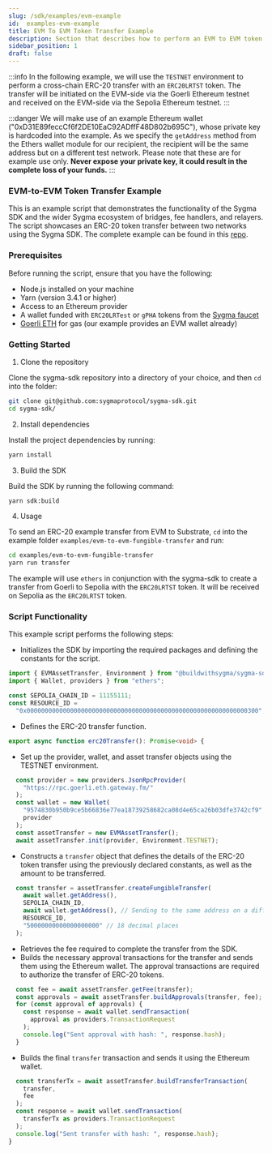 ```yaml
---
slug: /sdk/examples/evm-example
id:  examples-evm-example
title: EVM To EVM Token Transfer Example
description: Section that describes how to perform an EVM to EVM token transfer.
sidebar_position: 1
draft: false
---
```


:::info 
In the following example, we will use the `TESTNET` environment to perform a cross-chain ERC-20 transfer with an `ERC20LRTST` token. The transfer will be initiated on the EVM-side via the Goerli Ethereum testnet and received on the EVM-side via the Sepolia Ethereum testnet.
:::

:::danger
 We will make use of an example Ethereum wallet ("0xD31E89feccCf6f2DE10EaC92ADffF48D802b695C"), whose private key is hardcoded into the example. As we specify the `getAddress` method from the Ethers wallet module for our recipient, the recipient will be the same address but on a different test network. Please note that these are for example use only. **Never expose your private key, it could result in the complete loss of your funds.**
:::

### EVM-to-EVM Token Transfer Example

This is an example script that demonstrates the functionality of the Sygma SDK and the wider Sygma ecosystem of bridges, fee handlers, and relayers. The script showcases an ERC-20 token transfer between two networks using the Sygma SDK. The complete example can be found in this [repo](
https://github.com/sygmaprotocol/sygma-sdk/tree/main/examples/evm-to-evm-fungible-transfer).

### Prerequisites

Before running the script, ensure that you have the following:

- Node.js installed on your machine
- Yarn (version 3.4.1 or higher)
- Access to an Ethereum provider
- A wallet funded with `ERC20LRTest` or `gPHA` tokens from the [Sygma faucet](https://faucet-ui-stage.buildwithsygma.com/)
- [Goerli ETH](https://goerlifaucet.com/) for gas (our example provides an EVM wallet already)

### Getting Started

1. Clone the repository 

Clone the sygma-sdk repository into a directory of your choice, and then `cd` into the folder:

```bash
git clone git@github.com:sygmaprotocol/sygma-sdk.git
cd sygma-sdk/
```

2. Install dependencies
   
Install the project dependencies by running:

```bash
yarn install
```

3. Build the SDK

Build the SDK by running the following command:

```bash
yarn sdk:build
```

4. Usage
   
To send an ERC-20 example transfer from EVM to Substrate, `cd` into the example folder `examples/evm-to-evm-fungible-transfer` and run:

```bash
cd examples/evm-to-evm-fungible-transfer
yarn run transfer
```

The example will use `ethers` in conjunction with the sygma-sdk to create a transfer from Goerli to Sepolia with the `ERC20LRTST` token. It will be received on Sepolia as the `ERC20LRTST` token.

<!--Replace the placeholder values in the script with your own Ethereum wallet private key and provider URL.-->

### Script Functionality

This example script performs the following steps:

- Initializes the SDK by importing the required packages and defining the constants for the script.

```ts
import { EVMAssetTransfer, Environment } from "@buildwithsygma/sygma-sdk-core";
import { Wallet, providers } from "ethers";

const SEPOLIA_CHAIN_ID = 11155111;
const RESOURCE_ID =
  "0x0000000000000000000000000000000000000000000000000000000000000300";
```

- Defines the ERC-20 transfer function.

```ts
export async function erc20Transfer(): Promise<void> {
```
- Set up the provider, wallet, and asset transfer objects using the TESTNET environment.

```ts
  const provider = new providers.JsonRpcProvider(
    "https://rpc.goerli.eth.gateway.fm/"
  );
  const wallet = new Wallet(
    "9574830b950b9ce5b66836e77ea18739258682ca08d4e65ca26b03dfe3742cf9",
    provider
  );
  const assetTransfer = new EVMAssetTransfer();
  await assetTransfer.init(provider, Environment.TESTNET);
```

- Constructs a `transfer` object that defines the details of the ERC-20 token transfer using the previously declared constants, as well as the amount to be transferred. 
  
```ts
  const transfer = assetTransfer.createFungibleTransfer(
    await wallet.getAddress(),
    SEPOLIA_CHAIN_ID,
    await wallet.getAddress(), // Sending to the same address on a different chain
    RESOURCE_ID,
    "50000000000000000000" // 18 decimal places
  );
```

- Retrieves the fee required to complete the transfer from the SDK.
- Builds the necessary approval transactions for the transfer and sends them using the Ethereum wallet. The approval transactions are required to authorize the transfer of ERC-20 tokens.

```ts
  const fee = await assetTransfer.getFee(transfer);
  const approvals = await assetTransfer.buildApprovals(transfer, fee);
  for (const approval of approvals) {
    const response = await wallet.sendTransaction(
      approval as providers.TransactionRequest
    );
    console.log("Sent approval with hash: ", response.hash);
  }
```

- Builds the final `transfer` transaction and sends it using the Ethereum wallet.
  
```ts
  const transferTx = await assetTransfer.buildTransferTransaction(
    transfer,
    fee
  );
  const response = await wallet.sendTransaction(
    transferTx as providers.TransactionRequest
  );
  console.log("Sent transfer with hash: ", response.hash);
}
```